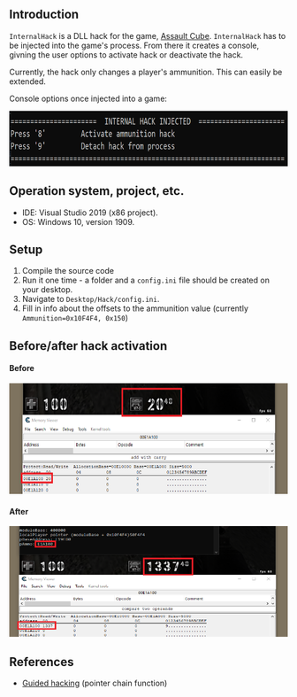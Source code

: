 ## Introduction 

`InternalHack` is a DLL hack for the game, [Assault Cube](https://assault.cubers.net/). `InternalHack` has to be injected into the game's process. From there it creates a console, givning the user options to activate hack or deactivate the hack. 

Currently, the hack only changes a player's ammunition. This can easily be extended.

Console options once injected into a game:

<img src="https://github.com/christianshub/InternalHack/blob/master/Snapshots/injected.png" height="100" width="600">


## Operation system, project, etc.

- IDE: Visual Studio 2019 (x86 project).
- OS: Windows 10, version 1909.

## Setup

1. Compile the source code
2. Run it one time - a folder and a `config.ini` file should be created on your desktop.
3. Navigate to `Desktop/Hack/config.ini`.
4. Fill in info about the offsets to the ammunition value (currently `Ammunition=0x10F4F4, 0x150`)

## Before/after hack activation

#### Before

<img src="https://github.com/christianshub/InternalHack/blob/master/Snapshots/BeforeHack.png" height="200" width="600">

#### After

<img src="https://github.com/christianshub/InternalHack/blob/master/Snapshots/AfterHack.png" height="200" width="600">


## References


- [Guided hacking](https://guidedhacking.com/threads/finddmaaddy-c-multilevel-pointer-function.6292/) (pointer chain function)
